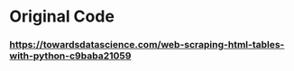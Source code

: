 # Original Code 
### https://towardsdatascience.com/web-scraping-html-tables-with-python-c9baba21059
